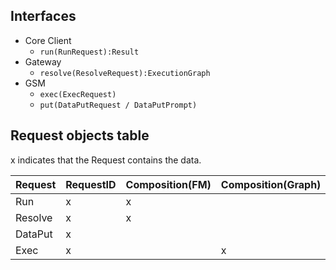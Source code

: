 ## Interfaces

* Core Client
  * `run(RunRequest):Result`
* Gateway
  * `resolve(ResolveRequest):ExecutionGraph`
* GSM
  * `exec(ExecRequest)`
  * `put(DataPutRequest / DataPutPrompt)`

## Request objects table

x indicates that the Request contains the data.

Request | RequestID | Composition(FM) | Composition(Graph) | Policy | DataObjects
-|-|-|-|-|-
Run | x | x | | x | x
Resolve | x | x | | x |
DataPut | x | | | | x
Exec | x | | x |  |